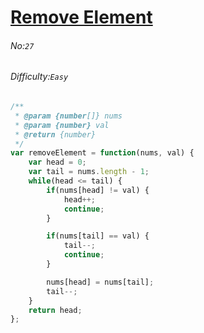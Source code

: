 # [Remove Element](https://leetcode.com/problems/remove-element/)
###### No:`27`
###### Difficulty:`Easy`


```javascript
/**
 * @param {number[]} nums
 * @param {number} val
 * @return {number}
 */
var removeElement = function(nums, val) {
    var head = 0;
    var tail = nums.length - 1;
    while(head <= tail) {
        if(nums[head] != val) {
            head++;
            continue;
        }

        if(nums[tail] == val) {
            tail--;
            continue;
        }

        nums[head] = nums[tail];
        tail--;
    }
    return head;
};
```
